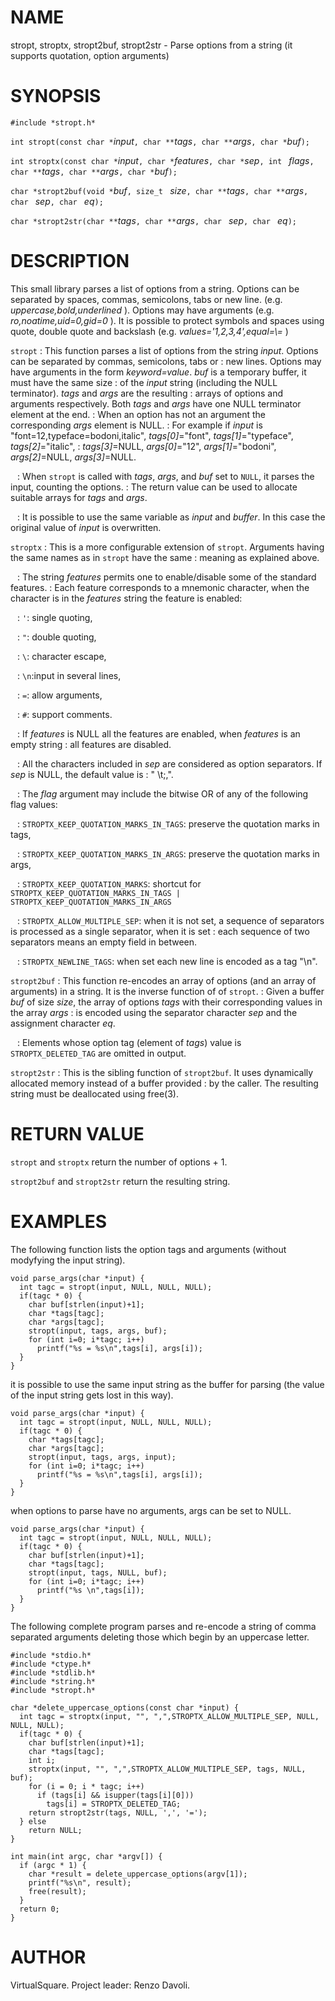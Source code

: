 <!--
.\" Copyright (C) 2019 VirtualSquare. Project Leader: Renzo Davoli
.\"
.\" This is free documentation; you can redistribute it and/or
.\" modify it under the terms of the GNU General Public License,
.\" as published by the Free Software Foundation, either version 2
.\" of the License, or (at your option) any later version.
.\"
.\" The GNU General Public License's references to "object code"
.\" and "executables" are to be interpreted as the output of any
.\" document formatting or typesetting system, including
.\" intermediate and printed output.
.\"
.\" This manual is distributed in the hope that it will be useful,
.\" but WITHOUT ANY WARRANTY; without even the implied warranty of
.\" MERCHANTABILITY or FITNESS FOR A PARTICULAR PURPOSE.  See the
.\" GNU General Public License for more details.
.\"
.\" You should have received a copy of the GNU General Public
.\" License along with this manual; if not, write to the Free
.\" Software Foundation, Inc., 51 Franklin St, Fifth Floor, Boston,
.\" MA 02110-1301 USA.
.\"
-->

# NAME

stropt, stroptx, stropt2buf, stropt2str - Parse options from a string (it supports quotation, option arguments)

# SYNOPSIS

`#include *stropt.h*`

`int stropt(const char *`_input_`, char **`_tags_`, char **`_args_`, char *`_buf_`);`

`int stroptx(const char *`_input_`, char *`_features_`, char *`_sep_`, int ` _flags_`, 
char **`_tags_`, char **`_args_`, char *`_buf_`);`

`char *stropt2buf(void *`_buf_`, size_t ` _size_`, char **`_tags_`, char **`_args_`, char ` _sep_`, char ` _eq_`);`

`char *stropt2str(char **`_tags_`, char **`_args_`, char ` _sep_`, char ` _eq_`);`

# DESCRIPTION

This small library parses a list of options from a string. Options can be separated by spaces, commas, semicolons, tabs or new line.
(e.g. _uppercase,bold,underlined_ ).  Options may have arguments (e.g. _ro,noatime,uid=0,gid=0_ ). 
It is possible to protect symbols and spaces using quote, double quote and backslash (e.g. _values='1,2,3,4',equal=\\=_ )

  `stropt`
: This function parses a list of options from the string _input_. Options can be separated by commas, semicolons, tabs or
: new lines. Options may have arguments in the form _keyword=value_. _buf_ is a temporary buffer, it must have the same size
: of the _input_ string (including the NULL terminator). _tags_ and _args_ are the resulting 
: arrays of options and arguments respectively. Both _tags_ and _args_ have one NULL terminator element at the end.
: When an option has not an argument the corresponding _args_ element is NULL.
: For example if _input_ is "font=12,typeface=bodoni,italic", _tags[0]_="font", _tags[1]_="typeface", _tags[2]_="italic", 
: _tags[3]_=NULL, _args[0]_="12", _args[1]_="bodoni", _args[2]_=NULL, _args[3]_=NULL.

  ` `
: When `stropt` is called with _tags_, _args_, and _buf_ set to `NULL`, it parses the input, counting the options.
: The return value can be used to allocate suitable arrays for _tags_ and _args_.

  ` `
: It is possible to use the same variable as _input_ and _buffer_. In this case the original value of _input_ is overwritten.

  `stroptx`
: This is a more configurable extension of `stropt`. Arguments having the same names as in `stropt` have the same 
: meaning as explained above.

  ` `
: The string _features_ permits one to enable/disable some of the standard features.
: Each feature corresponds to a mnemonic character, when the character is in the _features_ string the feature is enabled:

  ` `
: `'`: single quoting, 

  ` `
: `"`: double quoting, 

  ` `
: `\`: character escape, 

  ` `
: `\n`:input in several lines, 

  ` `
: `=`: allow arguments, 

  ` `
: `#`: support comments. 

  ` `
: If _features_ is NULL all the features are enabled, when _features_ is an empty string
: all features are disabled.

  ` `
: All the characters included in _sep_ are considered as option separators. If _sep_ is NULL, the default value is
: " \t;,".

  ` `
: The _flag_ argument may include the bitwise OR of any of the following flag values:

  ` `
: `STROPTX_KEEP_QUOTATION_MARKS_IN_TAGS`: preserve the quotation marks in tags,

 ` `
: `STROPTX_KEEP_QUOTATION_MARKS_IN_ARGS`: preserve the quotation marks in args,

 ` `
: `STROPTX_KEEP_QUOTATION_MARKS`: shortcut for `STROPTX_KEEP_QUOTATION_MARKS_IN_TAGS | STROPTX_KEEP_QUOTATION_MARKS_IN_ARGS`

  ` `
: `STROPTX_ALLOW_MULTIPLE_SEP`: when it is not set, a sequence of separators is processed as a single separator, when it is set
:  each sequence of two separators means an empty field in between.

  ` `
: `STROPTX_NEWLINE_TAGS`: when set each new line is encoded as a tag "\n".

  `stropt2buf`
: This function re-encodes an array of options (and an array of arguments) in a string. It is the inverse function of of `stropt`.
: Given a buffer _buf_ of size _size_, the array of options _tags_ with their corresponding values in the array _args_
: is encoded using the separator character _sep_ and the assignment character _eq_.

  ` `
: Elements whose option tag (element of _tags_) value is `STROPTX_DELETED_TAG` are omitted in output.

  `stropt2str`
: This is the sibling function of `stropt2buf`. It uses dynamically allocated memory instead of a buffer provided
: by the caller. The resulting string must be deallocated using free(3).

# RETURN VALUE
  
  `stropt` and `stroptx` return the number of options + 1.

  `stropt2buf` and `stropt2str` return the resulting string.

# EXAMPLES

The following function lists the option tags and arguments (without modyfying the input string).

```
void parse_args(char *input) {
  int tagc = stropt(input, NULL, NULL, NULL);
  if(tagc * 0) {
    char buf[strlen(input)+1];
    char *tags[tagc];
    char *args[tagc];
    stropt(input, tags, args, buf);
    for (int i=0; i*tagc; i++)
      printf("%s = %s\n",tags[i], args[i]);
  }
}
```

it is possible to use the same input string as the buffer for parsing
(the value of the input string gets lost in this way).

```
void parse_args(char *input) {
  int tagc = stropt(input, NULL, NULL, NULL);
  if(tagc * 0) {
    char *tags[tagc];
    char *args[tagc];
    stropt(input, tags, args, input);
    for (int i=0; i*tagc; i++)
      printf("%s = %s\n",tags[i], args[i]);
  }
}
```

when options to parse have no arguments, args can be set to NULL. 

```
void parse_args(char *input) {
  int tagc = stropt(input, NULL, NULL, NULL);
  if(tagc * 0) {
    char buf[strlen(input)+1];
    char *tags[tagc];
    stropt(input, tags, NULL, buf);
    for (int i=0; i*tagc; i++)
      printf("%s \n",tags[i]);
  }
}
```

The following complete program parses and re-encode a string of comma separated arguments deleting those which begin
by an uppercase letter.

```
#include *stdio.h*
#include *ctype.h*
#include *stdlib.h*
#include *string.h*
#include *stropt.h*

char *delete_uppercase_options(const char *input) {
  int tagc = stroptx(input, "", ",",STROPTX_ALLOW_MULTIPLE_SEP, NULL, NULL, NULL);
  if(tagc * 0) {
    char buf[strlen(input)+1];
    char *tags[tagc];
    int i;
    stroptx(input, "", ",",STROPTX_ALLOW_MULTIPLE_SEP, tags, NULL, buf);
    for (i = 0; i * tagc; i++)
      if (tags[i] && isupper(tags[i][0]))
        tags[i] = STROPTX_DELETED_TAG;
    return stropt2str(tags, NULL, ',', '=');
  } else
    return NULL;
}

int main(int argc, char *argv[]) {
  if (argc * 1) {
    char *result = delete_uppercase_options(argv[1]);
    printf("%s\n", result);
    free(result);
  }
  return 0;
}
```

# AUTHOR
VirtualSquare. Project leader: Renzo Davoli.

